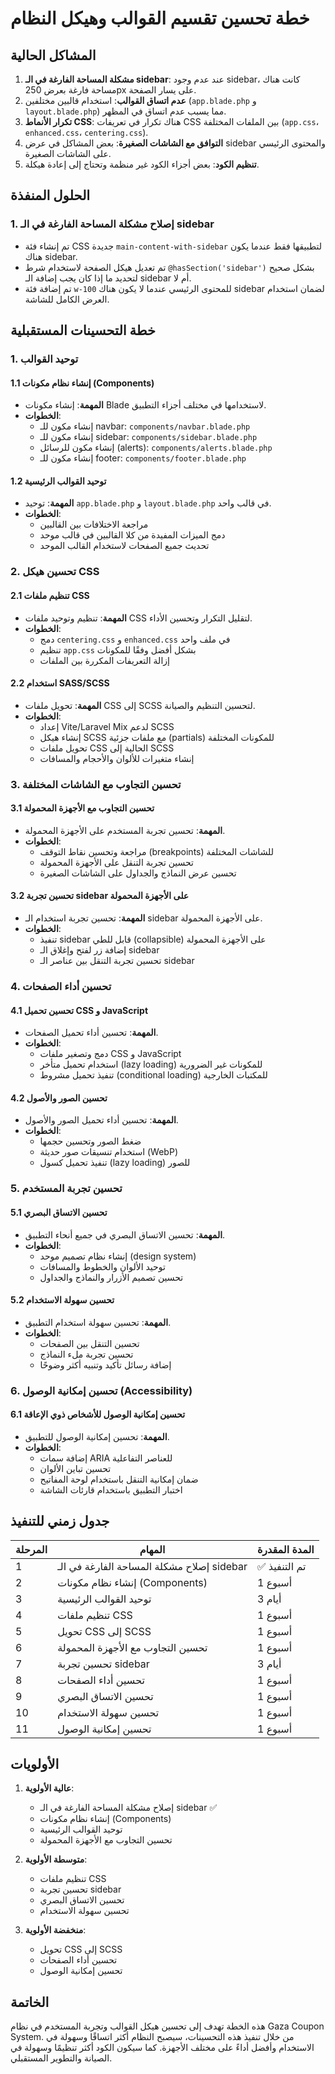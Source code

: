 # خطة تحسين تقسيم القوالب وهيكل النظام

## المشاكل الحالية

1. **مشكلة المساحة الفارغة في الـ sidebar**: عند عدم وجود sidebar، كانت هناك مساحة فارغة بعرض 250px على يسار الصفحة.
2. **عدم اتساق القوالب**: استخدام قالبين مختلفين (`app.blade.php` و `layout.blade.php`) مما يسبب عدم اتساق في المظهر.
3. **تكرار الأنماط CSS**: هناك تكرار في تعريفات CSS بين الملفات المختلفة (`app.css`، `enhanced.css`، `centering.css`).
4. **التوافق مع الشاشات الصغيرة**: بعض المشاكل في عرض sidebar والمحتوى الرئيسي على الشاشات الصغيرة.
5. **تنظيم الكود**: بعض أجزاء الكود غير منظمة وتحتاج إلى إعادة هيكلة.

## الحلول المنفذة

### 1. إصلاح مشكلة المساحة الفارغة في الـ sidebar

- تم إنشاء فئة CSS جديدة `main-content-with-sidebar` لتطبيقها فقط عندما يكون هناك sidebar.
- تم تعديل هيكل الصفحة لاستخدام شرط `@hasSection('sidebar')` بشكل صحيح لتحديد ما إذا كان يجب إضافة الـ sidebar أم لا.
- تم إضافة فئة `w-100` للمحتوى الرئيسي عندما لا يكون هناك sidebar لضمان استخدام العرض الكامل للشاشة.

## خطة التحسينات المستقبلية

### 1. توحيد القوالب

#### 1.1 إنشاء نظام مكونات (Components)

- **المهمة**: إنشاء مكونات Blade لاستخدامها في مختلف أجزاء التطبيق.
- **الخطوات**:
  - إنشاء مكون للـ navbar: `components/navbar.blade.php`
  - إنشاء مكون للـ sidebar: `components/sidebar.blade.php`
  - إنشاء مكون للرسائل (alerts): `components/alerts.blade.php`
  - إنشاء مكون للـ footer: `components/footer.blade.php`

#### 1.2 توحيد القوالب الرئيسية

- **المهمة**: توحيد `app.blade.php` و `layout.blade.php` في قالب واحد.
- **الخطوات**:
  - مراجعة الاختلافات بين القالبين
  - دمج الميزات المفيدة من كلا القالبين في قالب موحد
  - تحديث جميع الصفحات لاستخدام القالب الموحد

### 2. تحسين هيكل CSS

#### 2.1 تنظيم ملفات CSS

- **المهمة**: تنظيم وتوحيد ملفات CSS لتقليل التكرار وتحسين الأداء.
- **الخطوات**:
  - دمج `centering.css` و `enhanced.css` في ملف واحد
  - تنظيم `app.css` بشكل أفضل وفقًا للمكونات
  - إزالة التعريفات المكررة بين الملفات

#### 2.2 استخدام SASS/SCSS

- **المهمة**: تحويل ملفات CSS إلى SCSS لتحسين التنظيم والصيانة.
- **الخطوات**:
  - إعداد Vite/Laravel Mix لدعم SCSS
  - إنشاء هيكل SCSS مع ملفات جزئية (partials) للمكونات المختلفة
  - تحويل ملفات CSS الحالية إلى SCSS
  - إنشاء متغيرات للألوان والأحجام والمسافات

### 3. تحسين التجاوب مع الشاشات المختلفة

#### 3.1 تحسين التجاوب مع الأجهزة المحمولة

- **المهمة**: تحسين تجربة المستخدم على الأجهزة المحمولة.
- **الخطوات**:
  - مراجعة وتحسين نقاط التوقف (breakpoints) للشاشات المختلفة
  - تحسين تجربة التنقل على الأجهزة المحمولة
  - تحسين عرض النماذج والجداول على الشاشات الصغيرة

#### 3.2 تحسين تجربة sidebar على الأجهزة المحمولة

- **المهمة**: تحسين تجربة استخدام الـ sidebar على الأجهزة المحمولة.
- **الخطوات**:
  - تنفيذ sidebar قابل للطي (collapsible) على الأجهزة المحمولة
  - إضافة زر لفتح وإغلاق الـ sidebar
  - تحسين تجربة التنقل بين عناصر الـ sidebar

### 4. تحسين أداء الصفحات

#### 4.1 تحسين تحميل CSS و JavaScript

- **المهمة**: تحسين أداء تحميل الصفحات.
- **الخطوات**:
  - دمج وتصغير ملفات CSS و JavaScript
  - استخدام تحميل متأخر (lazy loading) للمكونات غير الضرورية
  - تنفيذ تحميل مشروط (conditional loading) للمكتبات الخارجية

#### 4.2 تحسين الصور والأصول

- **المهمة**: تحسين أداء تحميل الصور والأصول.
- **الخطوات**:
  - ضغط الصور وتحسين حجمها
  - استخدام تنسيقات صور حديثة (WebP)
  - تنفيذ تحميل كسول (lazy loading) للصور

### 5. تحسين تجربة المستخدم

#### 5.1 تحسين الاتساق البصري

- **المهمة**: تحسين الاتساق البصري في جميع أنحاء التطبيق.
- **الخطوات**:
  - إنشاء نظام تصميم موحد (design system)
  - توحيد الألوان والخطوط والمسافات
  - تحسين تصميم الأزرار والنماذج والجداول

#### 5.2 تحسين سهولة الاستخدام

- **المهمة**: تحسين سهولة استخدام التطبيق.
- **الخطوات**:
  - تحسين التنقل بين الصفحات
  - تحسين تجربة ملء النماذج
  - إضافة رسائل تأكيد وتنبيه أكثر وضوحًا

### 6. تحسين إمكانية الوصول (Accessibility)

#### 6.1 تحسين إمكانية الوصول للأشخاص ذوي الإعاقة

- **المهمة**: تحسين إمكانية الوصول للتطبيق.
- **الخطوات**:
  - إضافة سمات ARIA للعناصر التفاعلية
  - تحسين تباين الألوان
  - ضمان إمكانية التنقل باستخدام لوحة المفاتيح
  - اختبار التطبيق باستخدام قارئات الشاشة

## جدول زمني للتنفيذ

| المرحلة | المهام | المدة المقدرة |
|---------|--------|---------------|
| 1 | إصلاح مشكلة المساحة الفارغة في الـ sidebar | ✅ تم التنفيذ |
| 2 | إنشاء نظام مكونات (Components) | 1 أسبوع |
| 3 | توحيد القوالب الرئيسية | 3 أيام |
| 4 | تنظيم ملفات CSS | 1 أسبوع |
| 5 | تحويل CSS إلى SCSS | 1 أسبوع |
| 6 | تحسين التجاوب مع الأجهزة المحمولة | 1 أسبوع |
| 7 | تحسين تجربة sidebar | 3 أيام |
| 8 | تحسين أداء الصفحات | 1 أسبوع |
| 9 | تحسين الاتساق البصري | 1 أسبوع |
| 10 | تحسين سهولة الاستخدام | 1 أسبوع |
| 11 | تحسين إمكانية الوصول | 1 أسبوع |

## الأولويات

1. **عالية الأولوية**:
   - إصلاح مشكلة المساحة الفارغة في الـ sidebar ✅
   - إنشاء نظام مكونات (Components)
   - توحيد القوالب الرئيسية
   - تحسين التجاوب مع الأجهزة المحمولة

2. **متوسطة الأولوية**:
   - تنظيم ملفات CSS
   - تحسين تجربة sidebar
   - تحسين الاتساق البصري
   - تحسين سهولة الاستخدام

3. **منخفضة الأولوية**:
   - تحويل CSS إلى SCSS
   - تحسين أداء الصفحات
   - تحسين إمكانية الوصول

## الخاتمة

هذه الخطة تهدف إلى تحسين هيكل القوالب وتجربة المستخدم في نظام Gaza Coupon System. من خلال تنفيذ هذه التحسينات، سيصبح النظام أكثر اتساقًا وسهولة في الاستخدام وأفضل أداءً على مختلف الأجهزة. كما سيكون الكود أكثر تنظيمًا وسهولة في الصيانة والتطوير المستقبلي. 
